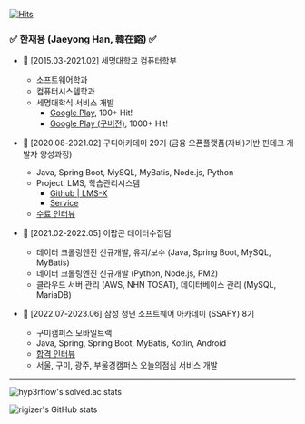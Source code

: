 [![Hits](https://hits.seeyoufarm.com/api/count/incr/badge.svg?url=https%3A%2F%2Fgithub.com%2Frigizer&count_bg=%2379C83D&title_bg=%23555555&icon=macys.svg&icon_color=%23E7E7E7&title=hits&edge_flat=false)](https://hits.seeyoufarm.com)

### ✅ 한재용 (Jaeyong Han, 韓在鎔) ✅


+ 🍉 [2015.03-2021.02] 세명대학교 컴퓨터학부
  + 소프트웨어학과
  + 컴퓨터시스템학과
  + 세명대학식 서비스 개발
    + [Google Play](https://play.google.com/store/apps/details?id=kr.pe.smu.newsmuhaksik), 100+ Hit!
    + [Google Play (구버전)](https://play.google.com/store/apps/details?id=kr.ac.semyung.smu), 1000+ Hit!
  
+ 🍊 [2020.08-2021.02] 구디아카데미 29기 (금융 오픈플랫폼(자바)기반 핀테크 개발자 양성과정)
  + Java, Spring Boot, MySQL, MyBatis, Node.js, Python
  + Project: LMS, 학습관리시스템
    + [Github | LMS-X](https://github.com/rigizer/LMS-X)
    + [Service](http://rigizer.iptime.org/lms)
  + [수료 인터뷰](https://www.gdu.co.kr/community/community_030100.html?bmain=view&uid=105)
+ 🍋 [2021.02-2022.05] 이팝콘 데이터수집팀
  + 데이터 크롤링엔진 신규개발, 유지/보수 (Java, Spring Boot, MySQL, MyBatis)
  + 데이터 크롤링엔진 신규개발 (Python, Node.js, PM2)
  + 클라우드 서버 관리 (AWS, NHN TOSAT), 데이터베이스 관리 (MySQL, MariaDB)
+ 🥝 [2022.07-2023.06] 삼성 청년 소프트웨어 아카데미 (SSAFY) 8기
  + 구미캠퍼스 모바일트랙
  + Java, Spring, Spring Boot, MyBatis, Kotlin, Android
  + [합격 인터뷰](https://www.instagram.com/p/Chl5Lxhv_oC)
  + 서울, 구미, 광주, 부울경캠퍼스 오늘의점심 서비스 개발

---

![hyp3rflow's solved.ac stats](https://github-readme-solvedac.hyp3rflow.vercel.app/api/?handle=appleboy)

![rigizer's GitHub stats](https://github-readme-stats.vercel.app/api?username=rigizer&layout=compact&theme=tokyonight&show_icons=true)
